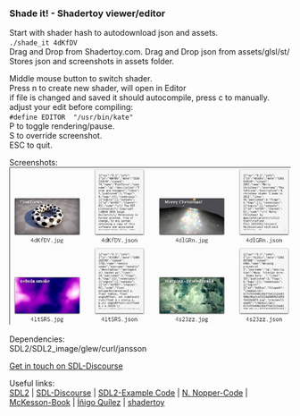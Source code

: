 ### Shade it! - Shadertoy viewer/editor

Start with shader hash to autodownload json and assets.  
`./shade_it 4dKfDV`  
Drag and Drop from Shadertoy.com.
Drag and Drop json from assets/glsl/st/  
Stores json and screenshots in assets folder.  

Middle mouse button to switch shader.  
Press n to create new shader, will open in Editor  
if file is changed and saved it should autocompile, press c to manually.  
adjust your edit before compiling:  
`#define EDITOR	 "/usr/bin/kate"`  
P to toggle rendering/pause.  
S to override screenshot.  
ESC to quit.  

Screenshots:  
![Screenshot](shots/shot_1.png)  

Dependencies:  
SDL2/SDL2_image/glew/curl/jansson  

[Get in touch on SDL-Discourse](https://discourse.libsdl.org/u/Acry/summary)

Useful links:  
[SDL2](https://www.libsdl.org/) | [SDL-Discourse](https://discourse.libsdl.org) | [SDL2-Example Code](https://gist.github.com/Acry/baa861b8e370c6eddbb18519c487d9d8) | [N. Nopper-Code](https://github.com/McNopper/OpenGL) | [McKesson-Book](https://paroj.github.io/gltut/) | [Íñigo Quílez](http://www.iquilezles.org/prods/index.htm)  |  [shadertoy](https://www.shadertoy.com/)